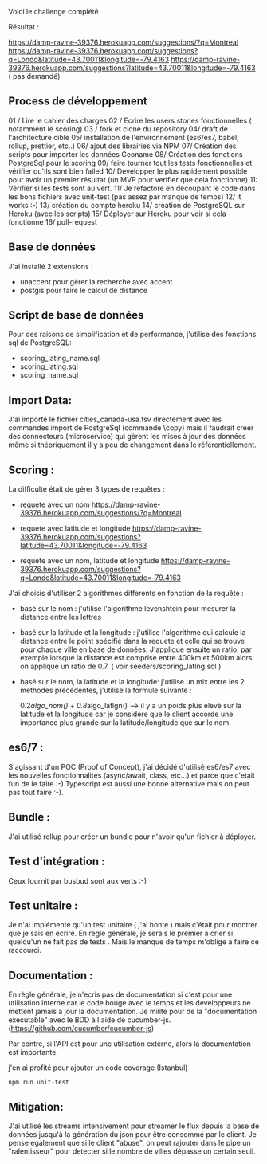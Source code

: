Voici le challenge complété 

Résultat :

https://damp-ravine-39376.herokuapp.com/suggestions/?q=Montreal
https://damp-ravine-39376.herokuapp.com/suggestions?q=Londo&latitude=43.70011&longitude=-79.4163
https://damp-ravine-39376.herokuapp.com/suggestions?latitude=43.70011&longitude=-79.4163 ( pas demandé)


Process de développement
------------------------

01 / Lire le cahier des charges
02 / Ecrire les users stories fonctionnelles ( notamment le scoring)
03 / fork et clone du repository
04/ draft de l'architecture cible
05/ installation de l'environnement (es6/es7, babel, rollup, prettier, etc..)
06/ ajout des librairies via NPM
07/ Création des scripts pour importer les données Geoname
08/ Création des fonctions PostgreSql pour le scoring
09/ faire tourner tout les tests fonctionnelles et vérifier qu'ils sont bien failed
10/ Developper le plus rapidement possible pour avoir un premier résultat (un MVP pour verifier que cela fonctionne)
11: Vérifier si les tests sont au vert.
11/ Je refactore en découpant le code dans les bons fichiers avec unit-test (pas assez par manque de temps)
12/ it works :-)
13/ création du compte heroku
14/ création de PostgreSQL sur Heroku (avec les scripts)
15/ Déployer sur Heroku pour voir si cela fonctionne
16/ pull-request


Base de données
----------------

J'ai installé 2 extensions :

- unaccent pour gérer la recherche avec accent
- postgis pour faire le calcul de distance

Script de base de données
-------------------------

Pour des raisons de simplification et de performance, j'utilise des fonctions sql de PostgreSQL:
- scoring_latlng_name.sql
- scoring_latlng.sql
- scoring_name.sql

Import Data:
------------

J'ai importé le fichier cities_canada-usa.tsv directement avec les commandes import de PostgreSql (commande \copy) mais il faudrait créer des connecteurs (microservice) qui gèrent les mises à jour des données même si théoriquement il y a peu de changement dans le référentiellement.

Scoring :
---------

La difficulté était de gérer 3 types de requêtes :

- requete avec un nom 
https://damp-ravine-39376.herokuapp.com/suggestions/?q=Montreal

- requete avec latitude et longitude 
https://damp-ravine-39376.herokuapp.com/suggestions?latitude=43.70011&longitude=-79.4163

- requete avec un nom, latitude et longitude 
https://damp-ravine-39376.herokuapp.com/suggestions?q=Londo&latitude=43.70011&longitude=-79.4163

J'ai choisis d'utiliser 2 algorithmes differents en fonction de la requête :

- basé sur le nom : j'utilise l'algorithme levenshtein pour mesurer la distance entre les lettres

- basé sur la latitude et la longitude : j'utilise l'algorithme qui calcule la distance entre le point spécifié dans la requete et celle qui se trouve pour chaque ville en base de données. J'applique ensuite un ratio. par exemple lorsque la distance est comprise entre 400km et 500km alors on applique un ratio de 0.7. ( voir seeders/scoring_latlng.sql )

- basé sur le nom, la latitude et la longitude: j'utilise un mix entre les 2 methodes précédentes, j'utilise la formule suivante :

    0.2*algo_nom() + 0.8*algo_latlgn()  --> il y a un poids plus élevé sur la latitude et la longitude car je considère que le client accorde une importance plus grande sur la latitude/longitude que sur le nom.


es6/7 :
-------

S'agissant d'un POC (Proof of Concept), j'ai décidé d'utilisé es6/es7 avec les nouvelles fonctionnalités (async/await, class, etc...) et parce que c'etait fun de le faire :-)
Typescript est aussi une bonne alternative mais on peut pas tout faire :-).

Bundle :
--------

J'ai utilisé rollup pour créer un bundle pour n'avoir qu'un fichier à déployer.


Test d'intégration :
--------------------

Ceux fournit par busbud sont aux verts :-) 

Test unitaire :
---------------

Je n'ai implémenté qu'un test unitaire  ( j'ai honte ) mais c'était pour  montrer que je sais en ecrire. En regle générale, je serais le premier à crier si quelqu'un ne fait pas de tests . Mais le manque de temps m'oblige à faire ce raccourci.

Documentation :
-------------------------

En règle générale, je n'ecris pas de documentation si c'est pour une utilisation interne car le code bouge avec le temps et les developpeurs ne mettent jamais à jour la documentation.
Je milite pour de la "documentation executable" avec le BDD à l'aide de cucumber-js. (https://github.com/cucumber/cucumber-js)


Par contre, si l'API est pour une utilisation externe, alors la documentation est importante.

j'en ai profité pour ajouter un code coverage (Istanbul)

```
npm run unit-test
```

Mitigation:
-----------

J'ai utilisé les streams intensivement pour streamer le flux depuis la base de données jusqu'à la génération du json pour être consommé par le client. Je pense egalement que si le client "abuse", on peut rajouter dans le pipe un "ralentisseur" pour detecter si le nombre de villes dépasse un certain seuil.


